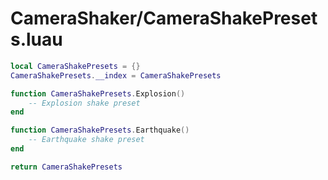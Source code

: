 # CameraShaker/CameraShakePresets.luau

```lua
local CameraShakePresets = {}
CameraShakePresets.__index = CameraShakePresets

function CameraShakePresets.Explosion()
	-- Explosion shake preset
end

function CameraShakePresets.Earthquake()
	-- Earthquake shake preset
end

return CameraShakePresets
```

